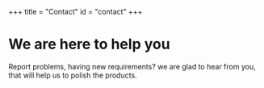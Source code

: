 +++
title = "Contact"
id = "contact"
+++

# We are here to help you

Report problems, having new requirements? we are glad to hear from you, that will help us to polish the products.
